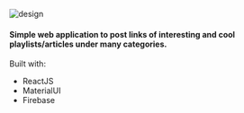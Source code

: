 
![design](assets/images/WebView.png)

#### Simple web application to post links of interesting and cool playlists/articles under many categories.

Built with:
- ReactJS
- MaterialUI
- Firebase
